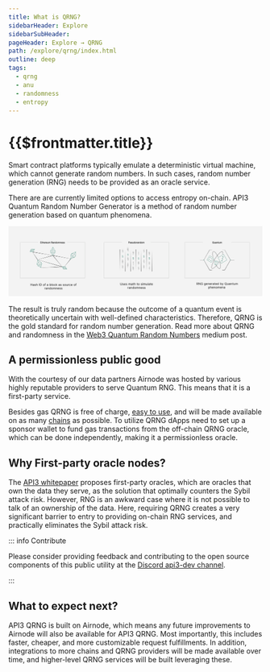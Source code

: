 ```yaml
---
title: What is QRNG?
sidebarHeader: Explore
sidebarSubHeader:
pageHeader: Explore → QRNG
path: /explore/qrng/index.html
outline: deep
tags:
  - qrng
  - anu
  - randomness
  - entropy
---
```


<PageHeader/>

<SearchHighlight/>

<FlexStartTag/>

# {{$frontmatter.title}}

Smart contract platforms typically emulate a deterministic virtual machine,
which cannot generate random numbers. In such cases, random number generation
(RNG) needs to be provided as an oracle service.

There are are currently limited options to access entropy on-chain. API3 Quantum
Random Number Generator is a method of random number generation based on quantum
phenomena.

<img src="../assets/images/RNG_types.png" style="width:800px">

The result is truly random because the outcome of a quantum event is
theoretically uncertain with well-defined characteristics. Therefore, QRNG is
the gold standard for random number generation. Read more about QRNG and
randomness in the
[Web3 Quantum Random Numbers](https://medium.com/api3/api3-qrng-web3-quantum-random-numbers-4ca7517fc5bc)
medium post.

## A permissionless public good

With the courtesy of our data partners Airnode was hosted by various highly
reputable providers to serve Quantum RNG. This means that it is a first-party
service.

Besides gas QRNG is free of charge, [easy to use](/guides/qrng/index.md), and
will be made available on as many [chains](/reference/qrng/chains.md) as
possible. To utilize QRNG dApps need to set up a sponsor wallet to fund gas
transactions from the off-chain QRNG oracle, which can be done independently,
making it a permissionless oracle.

<!--Decentralized PRNG (e.g., RANDAO, VRF) has been the popular way of building RNG
oracle services. However, this configuration suffers from the same issues as any
third-party oracle network, in that setting up an oracle node that can provide
PRNG is trivial, which exposes the solution to
[Sybil attacks](https://en.wikipedia.org/wiki/Sybil_attack). Then, one needs to
trust the governing entity to select the network participants, which means
decentralized PRNG is only as secure and decentralized as the governing entity.-->

## Why First-party oracle nodes?

The
[API3 whitepaper](https://github.com/api3dao/api3-whitepaper/blob/master/api3-whitepaper.pdf)
proposes first-party oracles, which are oracles that own the data they serve, as
the solution that optimally counters the Sybil attack risk. However, RNG is an
awkward case where it is not possible to talk of an ownership of the data. Here,
requiring QRNG creates a very significant barrier to entry to providing on-chain
RNG services, and practically eliminates the Sybil attack risk.

<!--In this regard,
QRNG is the closest thing to a first-party RNG service.-->

<!-- review -->

::: info Contribute

Please consider providing feedback and contributing to the open source
components of this public utility at the
[Discord api3-dev channel](https://discord.com/channels/758003776174030948/765618225144266793).

:::

## What to expect next?

API3 QRNG is built on Airnode, which means any future improvements to Airnode
will also be available for API3 QRNG. Most importantly, this includes faster,
cheaper, and more customizable request fulfillments. In addition, integrations
to more chains and QRNG providers will be made available over time, and
higher-level QRNG services will be built leveraging these.

<FlexEndTag/>
